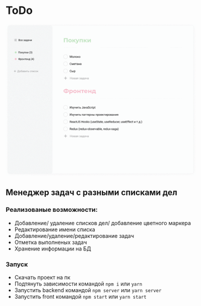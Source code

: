 # ToDo
![](README.gif)
## Менеджер задач с разными списками дел
### Реализованые возможности:
* Добавление/ удаление списков дел/ добавление цветного маркера 
* Редактирование имени списка
* Добавление/удаление/редактирование задач
* Отметка выполненых задач
* Хранение информации на БД

### Запуск
* Скачать проект на пк
* Подтянуть зависимости командой `npm i` или `yarn`
* Запустить backend командой `npm server` или `yarn server`
* Запустить front командой `npm start` или `yarn start`
